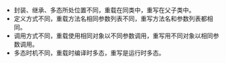 - 封装、继承、多态所处位置不同，重载在同类中，重写在父子类中。
- 定义方式不同，重载方法名相同参数列表不同，重写方法名和参数列表都相同。
- 调用方式不同，重载使用相同对象以不同参数调用，重写用不同对象以相同参数调用。
- 多态时机不同，重载时编译时多态，重写是运行时多态。
